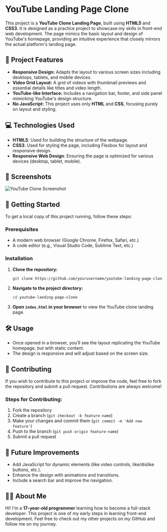 # YouTube Landing Page Clone

This project is a **YouTube Clone Landing Page**, built using **HTML5** and **CSS3**. It is designed as a practice project to showcase my skills in front-end web development. The page mimics the basic layout and design of YouTube's homepage, providing an intuitive experience that closely mirrors the actual platform's landing page.

## 🌟 Project Features

* **Responsive Design:** Adapts the layout to various screen sizes including desktops, tablets, and mobile devices.
* **Video Grid Layout:** A grid of videos with thumbnail previews and essential details like titles and video length.
* **YouTube-like Interface:** Includes a navigation bar, footer, and side panel mimicking YouTube's design structure.
* **No JavaScript:** This project uses only **HTML** and **CSS**, focusing purely on layout and styling.

## 💻 Technologies Used

* **HTML5**: Used for building the structure of the webpage.
* **CSS3**: Used for styling the page, including Flexbox for layout and responsive design.
* **Responsive Web Design**: Ensuring the page is optimized for various devices (desktop, tablet, mobile).

## 📸 Screenshots

![YouTube Clone Screenshot](./screenshot.png)

## 🚀 Getting Started

To get a local copy of this project running, follow these steps:

### Prerequisites

* A modern web browser (Google Chrome, Firefox, Safari, etc.)
* A code editor (e.g., Visual Studio Code, Sublime Text, etc.)

### Installation

1. **Clone the repository:**

   ```bash
   git clone https://github.com/yourusername/youtube-landing-page-clone.git
   ```

2. **Navigate to the project directory:**

   ```bash
   cd youtube-landing-page-clone
   ```

3. **Open `index.html` in your browser** to view the YouTube clone landing page.

## 🛠️ Usage

* Once opened in a browser, you'll see the layout replicating the YouTube homepage, but with static content.
* The design is responsive and will adjust based on the screen size.

## 🤝 Contributing

If you wish to contribute to this project or improve the code, feel free to fork the repository and submit a pull request. Contributions are always welcome!

### Steps for Contributing:

1. Fork the repository
2. Create a branch (`git checkout -b feature-name`)
3. Make your changes and commit them (`git commit -m 'Add new feature'`)
4. Push to the branch (`git push origin feature-name`)
5. Submit a pull request

## 🌱 Future Improvements

* Add JavaScript for dynamic elements (like video controls, like/dislike buttons, etc.).
* Enhance the design with animations and transitions.
* Include a search bar and improve the navigation.

## 👨‍💻 About Me

Hi! I'm a **17-year-old programmer** learning how to become a full-stack developer. This project is one of my early steps in learning front-end development. Feel free to check out my other projects on my GitHub and follow me on my journey.

